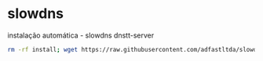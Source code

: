 # slowdns
instalação automática - slowdns dnstt-server

```bash
rm -rf install; wget https://raw.githubusercontent.com/adfastltda/slowdns/main/install; chmod +x install; ./install
```
